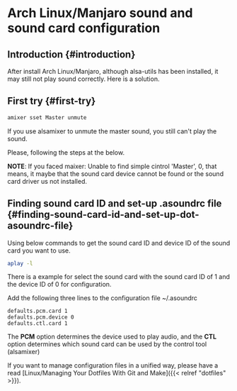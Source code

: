 # Arch Linux/Manjaro sound and sound card configuration


## Introduction {#introduction}

After install Arch Linux/Manjaro, although alsa-utils has been installed, it may still not play sound correctly. Here is a solution.


## First try {#first-try}

```bash
amixer sset Master unmute
```

If you use alsamixer to unmute the master sound, you still can't play the sound.

Please, following the steps at the below.

**NOTE**: If you faced maixer: Unable to find simple cintrol 'Master', 0, that means, it maybe that the sound card device cannot be found or the sound card driver us not installed.


## Finding sound card ID and set-up .asoundrc file {#finding-sound-card-id-and-set-up-dot-asoundrc-file}

Using below commands to get the sound card ID and device ID of the sound card you want to use.

```bash
aplay -l
```

There is a example for select the sound card with the sound card ID of 1 and the device ID of 0 for configuration.

Add the following three lines to the configuration file ~/.asoundrc

```text
defaults.pcm.card 1
defaults.pcm.device 0
defaults.ctl.card 1
```

The **PCM** option determines the device used to play audio, and the **CTL** option determines which sound card can be used by the control tool (alsamixer)

If you want to manage configuration files in a unified way, please have a read [Linux/Managing Your Dotfiles With Git and Make]({{< relref "dotfiles" >}}).

